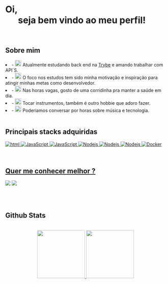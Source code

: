 <h1>Oi,<br> &nbsp &nbsp &nbsp seja bem vindo ao meu perfil!</h1>
<br>
<h2>Sobre mim</h2>
<div align="center" dir="auto">
  <div align="left" dir="auto">
    <li>- <g-emoji class="g-emoji" alias="telescope" fallback-src="https://github.githubassets.com/images/icons/emoji/unicode/1f52d.png"><img class="emoji" alt="telescope" height="20" width="20" src="https://github.githubassets.com/images/icons/emoji/unicode/1f52d.png"></g-emoji> Atualmente estudando back end na <a href="https://betrybe.com" rel="nofollow">Trybe</a> e amando trabalhar com API`S. </li>
    <li>- <g-emoji class="g-emoji" alias="smile" fallback-src="https://github.githubassets.com/images/icons/emoji/unicode/1f604.png"><img class="emoji" alt="smile" height="20" width="20" src="https://github.githubassets.com/images/icons/emoji/unicode/1f4bc.png?v8"></g-emoji> O foco nos estudos tem sido minha motivação e inspiração para atingir minhas metas como desenvolvedor. </li>
    <li>- <g-emoji class="g-emoji" alias="seedling" fallback-src="https://github.githubassets.com/images/icons/emoji/unicode/1f3c3.png?v8"><img class="emoji" alt="seedling" height="20" width="20" src="https://github.githubassets.com/images/icons/emoji/unicode/1f3c3.png?v8"></g-emoji> Nas horas vagas, gosto de uma corridinha pra manter a saúde em dia.</li>
    <li>- <g-emoji class="g-emoji" alias="smile" fallback-src="https://github.githubassets.com/images/icons/emoji/unicode/1f3bc.png?v8"><img class="emoji" alt="smile" height="20" width="20" src="https://github.githubassets.com/images/icons/emoji/unicode/1f3bc.png?v8"></g-emoji> Tocar instrumentos, também é outro hobbie que adoro fazer. </li>
    <li>- <g-emoji class="g-emoji" alias="speech_balloon" fallback-src="https://github.githubassets.com/images/icons/emoji/unicode/1f4ac.png"><img class="emoji" alt="speech_balloon" height="20" width="20" src="https://github.githubassets.com/images/icons/emoji/unicode/1f4ac.png"></g-emoji> Poderiamos conversar por horas sobre música e tecnologia.</li>
     </div>
</div>
<br> 

<h2>Principais stacks adquiridas</h2>

<a href="[Link perfil no html]"><img alt="html" src="https://img.shields.io/badge/HTML5-E34F26?style=for-the-badge&logo=html5&logoColor=white" />
<a href="[Link perfil no JavaScript]"><img alt="JavaScript" src="https://img.shields.io/badge/JavaScript-323330?style=for-the-badge&logo=javascript&logoColor=F7DF1E" />
<a href="[Link perfil no JavaScript]"><img alt="JavaScript" src="https://img.shields.io/badge/MySQL-005C84?style=for-the-badge&logo=mysql&logoColor=white" /> 
<a href="[Link perfil no Nodejs]"><img alt="Nodejs" src="https://img.shields.io/badge/Node.js-339933?style=for-the-badge&logo=nodedotjs&logoColor=white" />
  <a href="[Link perfil no Nodejs]"><img alt="Nodejs" src="https://img.shields.io/badge/GitHub-100000?style=for-the-badge&logo=github&logoColor=white" />
<a href="[Link perfil no Nodejs]"><img alt="Nodejs" src="https://img.shields.io/badge/Sequelize-52B0E7?style=for-the-badge&logo=Sequelize&logoColor=white" /> <a href="[Link perfil no Docker]"><img alt="Docker" src="https://img.shields.io/badge/Docker-2CA5E0?style=for-the-badge&logo=docker&logoColor=white" />
<br> <br> <br>

<h2>Quer me conhecer melhor ?</h2>
 <p data-sourcepos="46:1-47:141" dir="auto"><a href="https://github.com/thiagolordello/"></a><a href="https://www.linkedin.com/in/thiago-lordello-b3418aaa/" rel="nofollow"><img src="https://camo.githubusercontent.com/c00f87aeebbec37f3ee0857cc4c20b21fefde8a96caf4744383ebfe44a47fe3f/68747470733a2f2f696d672e736869656c64732e696f2f62616467652f2d4c696e6b6564496e2d2532333030373742353f7374796c653d666f722d7468652d6261646765266c6f676f3d6c696e6b6564696e266c6f676f436f6c6f723d7768697465" data-canonical-src="https://img.shields.io/badge/-LinkedIn-%230077B5?style=for-the-badge&amp;logo=linkedin&amp;logoColor=white" style="max-width: 100%;"></a>
<a href="mailto:thiagolordello@hotmail.com"><img src="https://camo.githubusercontent.com/74294bd7ddef79779b3fe8606df414de154cda0a7e88a6d005e586782c8c8196/68747470733a2f2f696d672e736869656c64732e696f2f62616467652f2d4f75746c6f6f6b2d2532333030373844343f7374796c653d666f722d7468652d6261646765266c6f676f3d6d6963726f736f6674266c6f676f436f6c6f723d7768697465" data-canonical-src="https://img.shields.io/badge/-Outlook-%230078D4?style=for-the-badge&amp;logo=microsoft&amp;logoColor=white" style="max-width: 100%;"></a> 
</p> <br> <br>
  
<h2>Github Stats</h2>
 <div align="center">
   
  <br>
  <tr>
    <td>
  <a href="https://github.com/thiagolordello">
    <a href =" https://github.com/anuraghazra/github-readme-stats ">
  <img  height="150em" src ="https://github-readme-stats.vercel.app/api?username=thiagolordello&show_icons=true&theme=tokyonight" style="max-width: 100%;"/>
 </a>
  </a>
</td>
    <td>
  <a href="https://github.com/thiagolordello">
     <img height="150em" src ="https://github-readme-stats.vercel.app/api/top-langs/?username=thiagolordello&langs_count=8&layout=compact&theme=tokyonight" style="max-width: 50%;"/>
 </a>
</td>
  </tr>
 </div>  
 

